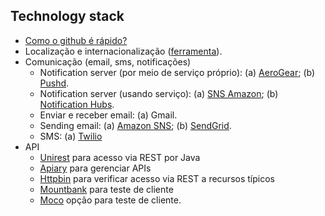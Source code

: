 ## Technology stack
- [Como o github é rápido?](https://github.com/blog/530-how-we-made-github-fast)
- Localização e internacionalização ([ferramenta](https://formatjs.io/)).
- Comunicação (email, sms, notificações)
  - Notification server (por meio de serviço próprio): (a) [AeroGear](https://aerogear.org/); (b) [Pushd](https://github.com/rs/pushd).
  - Notification server (usando serviço): (a) [SNS Amazon](https://aws.amazon.com/sns/); (b) [Notification Hubs](https://azure.microsoft.com/en-us/services/notification-hubs/).
  - Enviar e receber email: (a) Gmail.
  - Sending email: (a) [Amazon SNS](https://aws.amazon.com/sns/); (b) [SendGrid](https://sendgrid.com/).
  - SMS: (a) [Twilio](https://www.twilio.com/)
- API
  - [Unirest](http://unirest.io/java.html) para acesso via REST por Java
  - [Apiary](https://apiary.io/) para gerenciar APIs
  - [Httpbin](http://httpbin.org/) para verificar acesso via REST a recursos típicos
  - [Mountbank](http://www.mbtest.org/) para teste de cliente
  - [Moco](https://github.com/dreamhead/moco) opção para teste de cliente.
 
